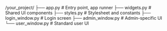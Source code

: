 /your_project/
├── app.py                    # Entry point, app runner
├── widgets.py                # Shared UI components
├── styles.py                 # Stylesheet and constants
├── login_window.py           # Login screen
├── admin_window.py           # Admin-specific UI
└── user_window.py            # Standard user UI
